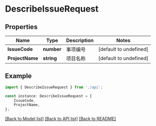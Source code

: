 # DescribeIssueRequest


## Properties

Name | Type | Description | Notes
------------ | ------------- | ------------- | -------------
**IssueCode** | **number** | 事项编号 | [default to undefined]
**ProjectName** | **string** | 项目名称 | [default to undefined]

## Example

```typescript
import { DescribeIssueRequest } from './api';

const instance: DescribeIssueRequest = {
    IssueCode,
    ProjectName,
};
```

[[Back to Model list]](../README.md#documentation-for-models) [[Back to API list]](../README.md#documentation-for-api-endpoints) [[Back to README]](../README.md)
